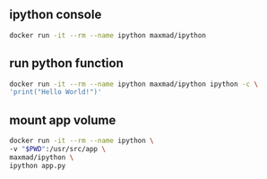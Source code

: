 ## ipython console
```bash
docker run -it --rm --name ipython maxmad/ipython
```

## run python function
```bash
docker run -it --rm --name ipython maxmad/ipython ipython -c \
'print("Hello World!")'
```

## mount app volume
```bash
docker run -it --rm --name ipython \
-v "$PWD":/usr/src/app \
maxmad/ipython \
ipython app.py
```